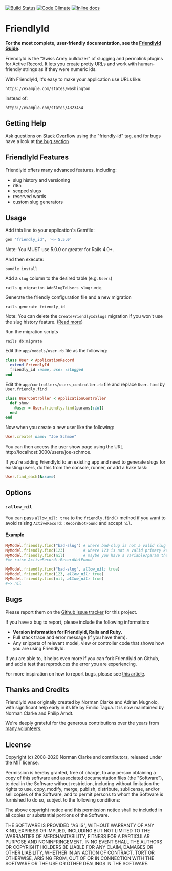 [![Build Status](https://github.com/norman/friendly_id/workflows/CI/badge.svg)](https://github.com/norman/friendly_id/actions)
[![Code Climate](https://codeclimate.com/github/norman/friendly_id.svg)](https://codeclimate.com/github/norman/friendly_id)
[![Inline docs](https://inch-ci.org/github/norman/friendly_id.svg?branch=master)](https://inch-ci.org/github/norman/friendly_id)

# FriendlyId

**For the most complete, user-friendly documentation, see the [FriendlyId Guide](https://norman.github.io/friendly_id/file.Guide.html).**

FriendlyId is the "Swiss Army bulldozer" of slugging and permalink plugins for
Active Record. It lets you create pretty URLs and work with human-friendly
strings as if they were numeric ids.

With FriendlyId, it's easy to make your application use URLs like:

    https://example.com/states/washington

instead of:

    https://example.com/states/4323454


## Getting Help

Ask questions on [Stack Overflow](https://stackoverflow.com/questions/tagged/friendly-id)
using the "friendly-id" tag, and for bugs have a look at [the bug section](https://github.com/norman/friendly_id#bugs)

## FriendlyId Features

FriendlyId offers many advanced features, including:

 * slug history and versioning
 * i18n
 * scoped slugs
 * reserved words
 * custom slug generators

## Usage

Add this line to your application's Gemfile:

```ruby
gem 'friendly_id', '~> 5.5.0'
```

Note: You MUST use 5.0.0 or greater for Rails 4.0+.

And then execute:

```shell
bundle install
```

Add a `slug` column to the desired table (e.g. `Users`)
```shell
rails g migration AddSlugToUsers slug:uniq
```

Generate the friendly configuration file and a new migration

```shell
rails generate friendly_id
```

Note: You can delete the `CreateFriendlyIdSlugs` migration if you won't use the slug history feature. ([Read more](https://norman.github.io/friendly_id/FriendlyId/History.html))

Run the migration scripts

```shell
rails db:migrate
```

Edit the `app/models/user.rb` file as the following:

```ruby
class User < ApplicationRecord
  extend FriendlyId
  friendly_id :name, use: :slugged
end
```

Edit the `app/controllers/users_controller.rb` file and replace `User.find` by `User.friendly.find`

```ruby
class UserController < ApplicationController
  def show
    @user = User.friendly.find(params[:id])
  end
end
```

Now when you create a new user like the following:

```ruby
User.create! name: "Joe Schmoe"
```

You can then access the user show page using the URL http://localhost:3000/users/joe-schmoe.


If you're adding FriendlyId to an existing app and need to generate slugs for
existing users, do this from the console, runner, or add a Rake task:

```ruby
User.find_each(&:save)
```

## Options

### `:allow_nil`

You can pass `allow_nil: true` to the `friendly.find()` method if you want to
avoid raising `ActiveRecord::RecordNotFound` and accept `nil`.

#### Example

```ruby
MyModel.friendly.find("bad-slug") # where bad-slug is not a valid slug
MyModel.friendly.find(123)        # where 123 is not a valid primary key ID
MyModel.friendly.find(nil)        # maybe you have a variable/param that's potentially nil
#=> raise ActiveRecord::RecordNotFound

MyModel.friendly.find("bad-slug", allow_nil: true)
MyModel.friendly.find(123, allow_nil: true)
MyModel.friendly.find(nil, allow_nil: true)
#=> nil
```

## Bugs

Please report them on the [Github issue
tracker](https://github.com/norman/friendly_id/issues) for this project.

If you have a bug to report, please include the following information:

* **Version information for FriendlyId, Rails and Ruby.**
* Full stack trace and error message (if you have them).
* Any snippets of relevant model, view or controller code that shows how you
  are using FriendlyId.

If you are able to, it helps even more if you can fork FriendlyId on Github,
and add a test that reproduces the error you are experiencing.

For more inspiration on how to report bugs, please see [this
article](https://www.chiark.greenend.org.uk/~sgtatham/bugs.html).

## Thanks and Credits

FriendlyId was originally created by Norman Clarke and Adrian Mugnolo, with
significant help early in its life by Emilio Tagua. It is now maintained by
Norman Clarke and Philip Arndt.

We're deeply grateful for the generous contributions over the years from [many
volunteers](https://github.com/norman/friendly_id/contributors).

## License

Copyright (c) 2008-2020 Norman Clarke and contributors, released under the MIT
license.

Permission is hereby granted, free of charge, to any person obtaining a copy of
this software and associated documentation files (the "Software"), to deal in
the Software without restriction, including without limitation the rights to
use, copy, modify, merge, publish, distribute, sublicense, and/or sell copies
of the Software, and to permit persons to whom the Software is furnished to do
so, subject to the following conditions:

The above copyright notice and this permission notice shall be included in all
copies or substantial portions of the Software.

THE SOFTWARE IS PROVIDED "AS IS", WITHOUT WARRANTY OF ANY KIND, EXPRESS OR
IMPLIED, INCLUDING BUT NOT LIMITED TO THE WARRANTIES OF MERCHANTABILITY,
FITNESS FOR A PARTICULAR PURPOSE AND NONINFRINGEMENT. IN NO EVENT SHALL THE
AUTHORS OR COPYRIGHT HOLDERS BE LIABLE FOR ANY CLAIM, DAMAGES OR OTHER
LIABILITY, WHETHER IN AN ACTION OF CONTRACT, TORT OR OTHERWISE, ARISING FROM,
OUT OF OR IN CONNECTION WITH THE SOFTWARE OR THE USE OR OTHER DEALINGS IN THE
SOFTWARE.
